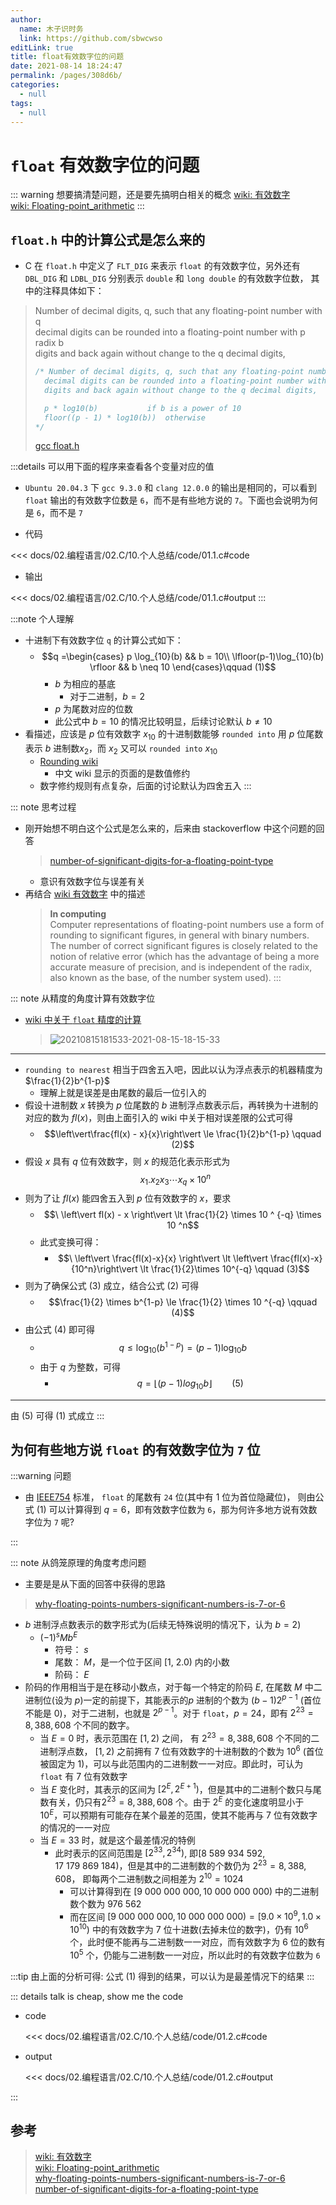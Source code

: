 ```yaml
---
author: 
  name: 木子识时务
  link: https://github.com/sbwcwso
editLink: true
title: float有效数字位的问题
date: 2021-08-14 18:24:47
permalink: /pages/308d6b/
categories: 
  - null
tags: 
  - null
---
```


# `float` 有效数字位的问题

::: warning 想要搞清楚问题，还是要先搞明白相关的概念
[wiki: 有效数字](https://en.wikipedia.org/wiki/Significant_figures)  
[wiki: Floating-point_arithmetic](https://en.wikipedia.org/wiki/Floating-point_arithmetic)
:::


## `float.h` 中的计算公式是怎么来的

* C 在 `float.h` 中定义了 `FLT_DIG` 来表示 `float` 的有效数字位，另外还有 `DBL_DIG` 和 `LDBL_DIG` 分别表示 `double` 和 `long double` 的有效数字位数， 其中的注释具体如下：

> Number of decimal digits, q, such that any floating-point number with q  
> decimal digits can be rounded into a floating-point number with p radix b  
> digits and back again without change to the q decimal digits,  
>  ```c
>  /* Number of decimal digits, q, such that any floating-point number with q
>    decimal digits can be rounded into a floating-point number with p radix b
>    digits and back again without change to the q decimal digits,
>
>    p * log10(b)			if b is a power of 10
>    floor((p - 1) * log10(b))	otherwise
>  */
>  ```
>  
> [gcc float.h](https://sites.uclouvain.be/SystInfo/usr/include/float.h.html)

:::details 可以用下面的程序来查看各个变量对应的值
* `Ubuntu 20.04.3` 下 `gcc 9.3.0` 和 `clang 12.0.0` 的输出是相同的，可以看到 `float` 输出的有效数字位数是 `6`，而不是有些地方说的 `7`。下面也会说明为何是 `6`，而不是 `7`

* 代码

<<< docs/02.编程语言/02.C/10.个人总结/code/01.1.c#code

* 输出

<<< docs/02.编程语言/02.C/10.个人总结/code/01.1.c#output
:::

:::note 个人理解
* 十进制下有效数字位 `q` 的计算公式如下：
  * $$q =\begin{cases}
  p \log_{10}(b) && b = 10\\
  \lfloor(p-1)\log_{10}(b) \rfloor && b \neq 10
  \end{cases}\qquad (1)$$
    * $b$ 为相应的基底
      * 对于二进制，$b = 2$
    * $p$ 为尾数对应的位数
    * 此公式中 $b=10$ 的情况比较明显，后续讨论默认 $b\neq 10$
* 看描述，应该是 $p$ 位有效数字 $x_{10}$ 的十进制数能够 `rounded into` 用 $p$ 位尾数表示 $b$ 进制数$x_2$，而 $x_2$ 又可以 `rounded into` $x_{10}$
  * [Rounding wiki](https://en.wikipedia.org/wiki/Rounding)
    * 中文 wiki 显示的页面的是数值修约
  * 数字修约规则有点复杂，后面的讨论默认为四舍五入
:::

::: note 思考过程
* 刚开始想不明白这个公式是怎么来的，后来由 stackoverflow 中这个问题的回答 
  > [number-of-significant-digits-for-a-floating-point-type](https://stackoverflow.com/a/12815366/11152760)
  * 意识有效数字位与误差有关
* 再结合 [wiki 有效数字](https://en.wikipedia.org/wiki/Significant_figures#In_computing) 中的描述
  > **In computing**  
  > Computer representations of floating-point numbers use a form of rounding to significant figures, in general with binary numbers. The number of correct significant figures is closely related to the notion of relative error (which has the advantage of being a more accurate measure of precision, and is independent of the radix, also known as the base, of the number system used).
:::

::: note 从精度的角度计算有效数字位
* [wiki 中关于 `float` 精度的计算](https://en.wikipedia.org/wiki/Floating-point_arithmetic#Machine_precision_and_backward_error_analysis)
  > ![20210815181533-2021-08-15-18-15-33](https://cdn.jsdelivr.net/gh/sbwcwso/PicBed@master/20210815181533-2021-08-15-18-15-33.png)

---

* `rounding to nearest` 相当于四舍五入吧，因此以认为浮点表示的机器精度为 $\frac{1}{2}b^{1-p}$
  * 理解上就是误差是由尾数的最后一位引入的
* 假设十进制数 $x$ 转换为 $p$ 位尾数的 $b$ 进制浮点数表示后，再转换为十进制的对应的数为 $fl(x)$，则由上面引入的 wiki 中关于相对误差限的公式可得
  * $$\left\vert\frac{fl(x) - x}{x}\right\vert \le \frac{1}{2}b^{1-p} \qquad (2)$$
* 假设 $x$ 具有 $q$ 位有效数字，则 $x$ 的规范化表示形式为 $$x_1.x_2x_3\cdots x_q \times 10 ^ {n}$$
* 则为了让 $fl(x)$ 能四舍五入到 $p$ 位有效数字的 $x$，要求
  * $$\ \left\vert fl(x) - x \right\vert \lt \frac{1}{2} \times 10 ^ {-q} \times 10 ^n$$
  * 此式变换可得：
    * $$\ \left\vert \frac{fl(x)-x}{x} \right\vert \lt \left\vert \frac{fl(x)-x}{10^n}\right\vert \lt \frac{1}{2}\times 10^{-q} \qquad (3)$$
* 则为了确保公式 (3) 成立，结合公式 (2) 可得
  * $$\frac{1}{2} \times b^{1-p} \le \frac{1}{2} \times 10 ^{-q} \qquad (4)$$
* 由公式 (4) 即可得
  * $$q \le \log_{10}(b^{1-p}) = (p-1)\log_{10}{b}$$
  * 由于 $q$ 为整数，可得
    * $$q = \lfloor (p-1)log_{10}{b} \rfloor \qquad (5)$$

---

由 (5) 可得 (1) 式成立
:::

## 为何有些地方说 `float` 的有效数字位为 `7` 位

:::warning 问题
* 由 [IEEE754](https://en.wikipedia.org/wiki/Floating-point_arithmetic#IEEE_754:_floating_point_in_modern_computers) 标准， `float` 的尾数有 `24` 位(其中有 1 位为首位隐藏位)， 则由公式 (1) 可以计算得到 $q=6$，即有效数字位数为 `6`，那为何许多地方说有效数字位为 `7` 呢?

:::


::: note 从鸽笼原理的角度考虑问题
* 主要是是从下面的回答中获得的思路
> [why-floating-points-numbers-significant-numbers-is-7-or-6](https://stackoverflow.com/a/49961957/11152760)

* $b$ 进制浮点数表示的数字形式为(后续无特殊说明的情况下，认为 $b=2$)
  * $(-1)^s M b^E$
    * 符号： $s$
    * 尾数： $M$，是一个位于区间 [1, 2.0) 内的小数
    * 阶码： $E$
* 阶码的作用相当于是在移动小数点，对于每一个特定的阶码 $E$, 在尾数 $M$ 中二进制位(设为 $p$)一定的前提下，其能表示的$p$ 进制的个数为 $(b-1)2^{p-1}$ (首位不能是 $0$)，对于二进制，也就是 $2^{p-1}$。对于 `float`，$p=24$，即有 $2^{23} = 8, 388, 608$ 个不同的数字。
  * 当 $E=0$ 时，表示范围在 $[1,2)$ 之间， 有 ${2^{23}} = 8, 388, 608$ 个不同的二进制浮点数， $[1, 2)$ 之前拥有 $7$ 位有效数字的十进制数的个数为 $10^6$ (首位被固定为 $1$)，可以与此范围内的二进制数一一对应。即此时，可认为 `float` 有 $7$ 位有效数字
  * 当 $E$ 变化时，其表示的区间为 $[2^E, 2^{E+1})$，但是其中的二进制个数只与尾数有关，仍只有${2^23} = 8, 388, 608$ 个。由于 $2^E$ 的变化速度明显小于 $10^E$，可以预期有可能存在某个最差的范围，使其不能再与 $7$ 位有效数字的情况的一一对应
  * 当 $E = 33$ 时，就是这个最差情况的特例
    * 此时表示的区间范围是 $[2^{33}, 2^{34})$, 即$[8\ 589\ 934\ 592 , 17\ 179\ 869\ 184)$，但是其中的二进制数的个数仍为 $2^{23} = 8, 388, 608$， 即每两个二进制数之间相差为 $2^{10} = 1024$
      * 可以计算得到在 $[9\ 000\ 000\ 000, 10\ 000 \ 000 \ 000)$ 中的二进制数个数为 $976 \ 562$
      * 而在区间 $[9\ 000\ 000\ 000, 10\ 000 \ 000 \ 000) = [9.0 \times 10 ^9, 1.0 \times 10 ^{10})$ 中的有效数字为 $7$ 位十进数(去掉未位的数字)，仍有 $10 ^ 6$ 个，此时便不能再与二进制数一一对应，而有效数字为 $6$ 位的数有 $10^5$ 个，仍能与二进制数一一对应，所以此时的有效数字位数为 `6`

:::tip 由上面的分析可得:
公式 (1) 得到的结果，可以认为是最差情况下的结果
:::

::: details talk is cheap, show me the code
* code

  <<< docs/02.编程语言/02.C/10.个人总结/code/01.2.c#code

* output

  <<< docs/02.编程语言/02.C/10.个人总结/code/01.2.c#output

:::

## 参考

> [wiki: 有效数字](https://en.wikipedia.org/wiki/Significant_figures)  
> [wiki: Floating-point_arithmetic](https://en.wikipedia.org/wiki/Floating-point_arithmetic)  
> [why-floating-points-numbers-significant-numbers-is-7-or-6](https://stackoverflow.com/a/49961957/11152760)  
> [number-of-significant-digits-for-a-floating-point-type](https://stackoverflow.com/a/12815366/11152760)
